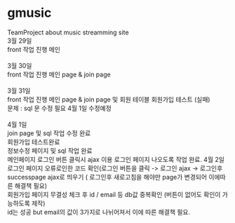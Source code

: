 # gmusic
TeamProject about music streamming site
<br>
3월 29일
<br>
front 작업 진행 메인
<br>
<br>
3월 30일
<br>
front 작업 진행 메인 page & join page
<br>
<br>
3월 31일
<br>
front 작업 진행 메인 page & join page 및 회원 테이블 회원가입 테스트 (실패) 
<br>
문제 : sql 문 수정 필요  4월 1일 수정예정 
<br>
<br>
4월 1일
<br>
join page 및 sql 작업 수정 완료
<br>
회원가입 테스트완료
<br>
정보수정 페이지 및 sql 작업 완료
<br>
메인페이지 로그인 버튼 클릭시 ajax 이용 로그인 페이지 나오도록 작업 완료.
4월 2일 
<br>
로그인 페이지 오류로인한 코드 확인(로그인 버튼을 클릭 -> 로그인 ajax -> 로그인후 successpage ajax로 띄우기 ( 로그인후 새로고침을 해야만 page가 변경되어 이에따른 해결책 필요)
<br>
회원가입 페이지 무결성 체크 후 id / email 등 db값 중복확인 (버튼이 없어도 확인이 가능하도록 제작)
<br>
id는 성공 but email의 값이 3가지로 나뉘어져서 이에 따른 해결책 필요.

